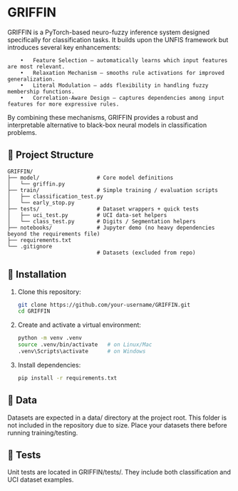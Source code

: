 # GRIFFIN

GRIFFIN is a PyTorch-based neuro-fuzzy inference system designed specifically for classification tasks.
It builds upon the UNFIS framework but introduces several key enhancements:
```` 
	•	Feature Selection – automatically learns which input features are most relevant.
	•	Relaxation Mechanism – smooths rule activations for improved generalization.
	•	Literal Modulation – adds flexibility in handling fuzzy membership functions.
	•	Correlation-Aware Design – captures dependencies among input features for more expressive rules.
```` 

By combining these mechanisms, GRIFFIN provides a robust and interpretable alternative to black-box neural models in classification problems.


## 📂 Project Structure

```` 
GRIFFIN/
├── model/                  # Core model definitions
│   └── griffin.py          
├── train/                  # Simple training / evaluation scripts
│   ├── classification_test.py
│   └── early_stop.py
├── tests/                  # Dataset wrappers + quick tests
│   ├── uci_test.py         # UCI data-set helpers
│   └── class_test.py       # Digits / Segmentation helpers
├── notebooks/              # Jupyter demo (no heavy dependencies beyond the requirements file)
├── requirements.txt
└── .gitignore
                            # Datasets (excluded from repo)

````

## 🚀 Installation

1. Clone this repository:
   ```bash
   git clone https://github.com/your-username/GRIFFIN.git
   cd GRIFFIN
   ```

2.	Create and activate a virtual environment:
    ```bash
	python -m venv .venv
    source .venv/bin/activate   # on Linux/Mac
    .venv\Scripts\activate      # on Windows
	```
3.	Install dependencies:
    ```bash
  	pip install -r requirements.txt
    ```
## 📁 Data

Datasets are expected in a data/ directory at the project root.
This folder is not included in the repository due to size.
Place your datasets there before running training/testing.

## 🧪 Tests

Unit tests are located in GRIFFIN/tests/.
They include both classification and UCI dataset examples.
